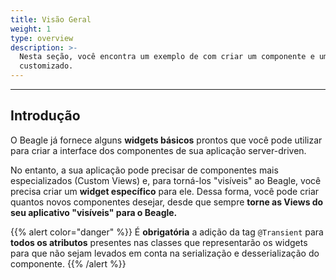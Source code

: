 ```yaml
---
title: Visão Geral
weight: 1
type: overview
description: >-
  Nesta seção, você encontra um exemplo de com criar um componente e um widget
  customizado.
---
```


---

## Introdução

O Beagle já fornece alguns **widgets básicos** prontos que você pode utilizar para criar a interface dos componentes de sua aplicação server-driven. 

No entanto, a sua aplicação pode precisar de componentes mais especializados \(Custom Views\) e, para torná-los "visíveis"  ao Beagle, você precisa criar um **widget específico** para ele. Dessa forma, você pode criar quantos novos componentes desejar, desde que sempre **torne as Views do seu aplicativo "visíveis" para o Beagle.**







{{% alert color="danger" %}}
É **obrigatória** a adição da tag `@Transient` para **todos os atributos** presentes nas classes que representarão os widgets para que não sejam levados em conta na serialização e desserialização do componente.
{{% /alert %}}
